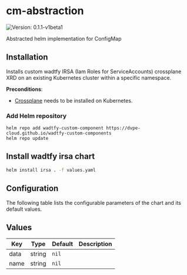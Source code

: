 # cm-abstraction

![Version: 0.1.1-v1beta1](https://img.shields.io/badge/Version-0.1.1--v1beta1-informational?style=flat-square)

Abstracted helm implementation for ConfigMap

## Installation
Installs custom wadtfy IRSA (Iam Roles for ServiceAccounts) crossplane XRD on an existing Kubernetes cluster within a specific namespace.

**Preconditions**:
* [Crossplane](https://crossplane.io) needs to be installed on Kubernetes.

### Add Helm repository

```shell
helm repo add wadtfy-custom-component https://dvpe-cloud.github.io/wadtfy-custom-components
helm repo update
```

## Install wadtfy irsa chart

```sh
helm install irsa . -f values.yaml
```

## Configuration

The following table lists the configurable parameters of the chart and its default values.

## Values

| Key | Type | Default | Description |
|-----|------|---------|-------------|
| data | string | `nil` |  |
| name | string | `nil` |  |
